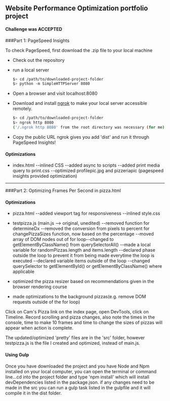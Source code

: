 ## Website Performance Optimization portfolio project

#### Challenge was ACCEPTED

###Part 1: PageSpeed Insights

To check PageSpeed, first download the .zip file to your local machine

* Check out the repository
* run a local server

  ```bash
  $> cd /path/to/downloaded-project-folder
  $> python -m SimpleHTTPServer 8080
  ```

* Open a browser and visit localhost:8080
* Download and install [ngrok](https://ngrok.com/) to make your local server accessible remotely.

  ``` bash
  $> cd /path/to/downloaded-project-folder
  $> ngrok http 8080
  ('/.ngrok http 8080' from the root directory was necessary (for me).)
  ```

* Copy the public URL ngrok gives you add 'dist' and run it through PageSpeed Insights!


#### Optimizations
 * index.html
    --inlined CSS 
    --added async to scripts 
    --added print media query to print.css
    --optimized profilepic.jpg and pizzeriapic (pagespeed insights provided optimization)


___
###Part 2: Optimizing Frames Per Second in pizza.html

#### Optimizations   
  * pizza.html
    --added viewport tag for responsiveness
    --inlined style.css 


  
  * testpizza.js (main.js --> original, unedited)
    --removed function for determineDx
    --removed the conversion from pixels to percent for changePizzaSizes function, now based
    on the percentage 
    --moved array of DOM nodes out of for loop--changed to getElementByClassName() from querySelectorAll()
    --made a local variable for randomPizzas.length and items.length
    --declared phase outside the loop to prevent it from being made everytime the loop is executed 
    --declared variable items outside of the loop 
    --changed querySelector to getElementById() or getElementByClassName() where applicable 
    
    
  * optimized the pizza resizer based on recommendations given in the browser rendering course
  * made optimizations to the background pizzas(e.g. remove DOM requests outside of the for loop)

Click on Cam's Pizza link on the index page, open DevTools, click on Timeline.
Record scrolling and pizza changes, also note the times in the console, time to make 10 frames and time to change the sizes of pizzas will appear when action is complete.

The updated/optimized 'pretty' files are in the 'src' folder, however testpizza.js is the file I created and optimized, instead of main.js.


#### Using Gulp
  Once you have downloaded the project and you have Node and Npm installed on your local computer, you can open the terminal or command line...cd into the project folder and type 'npm install' which will install devDependencies listed in the package.json. if any changes need to be made in the src you can run a gulp task listed in the gulpfile and it will compile it in the dist folder.